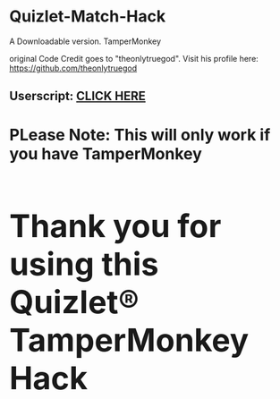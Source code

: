 # Quizlet-Match-Hack
A Downloadable version. TamperMonkey

original Code Credit goes to "theonlytruegod". Visit his profile here: https://github.com/theonlytruegod


<h2>Userscript: <a href="https://github.com/gutc0derium18/Quizlet-Match-Hack/raw/main/TamperMonkey%20Quizlet%20Hack%20Code.user.js" target="_blank">CLICK HERE</a></h2>

<h1><b>PLease Note:<b/> This will only work if you have TamperMonkey<h1/>
Thank you for using this Quizlet®  TamperMonkey Hack
